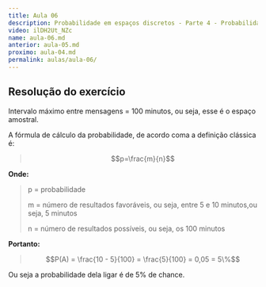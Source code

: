```yaml
---
title: Aula 06
description: Probabilidade em espaços discretos - Parte 4 - Probabilidade e Estatística | Aula 6
video: ilDH2Ut_NZc
name: aula-06.md
anterior: aula-05.md
proximo: aula-04.md
permalink: aulas/aula-06/
---
```


## Resolução do exercício

Intervalo máximo entre mensagens = 100 minutos, ou seja, esse é o espaço amostral.

A fórmula de cálculo da probabilidade, de acordo coma a definição clássica é:

> $$p=\frac{m}{n}$$

**Onde:**
> p = probabilidade
>
> m = número de resultados favoráveis, ou seja, entre 5 e 10 minutos,ou seja, 5 minutos
>
> n = número de resultados possíveis, ou seja, os 100 minutos

**Portanto:**

> $$P(A) = \frac{10 - 5}{100} = \frac{5}{100} = 0,05 = 5\%$$

Ou seja a probabilidade dela ligar é de 5% de chance.
